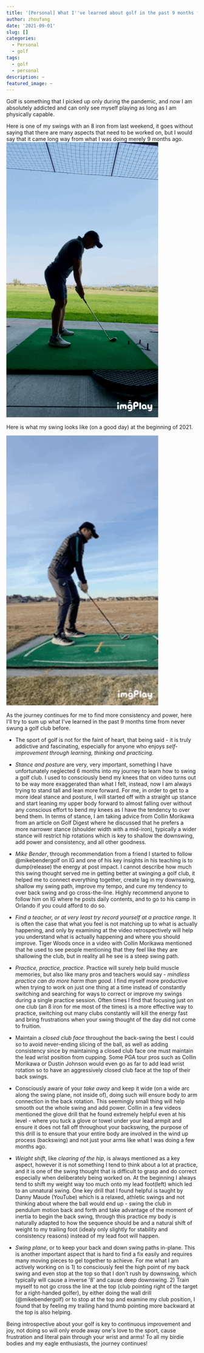 ```yaml
---
title: '[Personal] What I''ve learned about golf in the past 9 months from zero experience.'
author: zhoufang
date: '2021-09-01'
slug: []
categories:
  - Personal
  - golf
tags:
  - golf
  - personal
description: ~
featured_image: ~
---
```


Golf is something that I picked up only during the pandemic, and now I am absolutely addicted and can only see myself playing as long as I am physically capable.

Here is one of my swings with an 8 iron from last weekend, it goes without saying that there are many aspects that need to be worked on, but I would say that it came long way from what I was doing merely 9 months ago.
<img src="images/IMB_rh6ert.gif" alt="" width="400px"/>


Here is what my swing looks like (on a good day) at the beginning of 2021.

<img src="images/IMB_isXZvM.gif" alt="" width="400px"/>

As the journey continues for me to find more consistency and power, here I'll try to sum up what I've learned in the past 9 months time from never swung a golf club before.

- The sport of golf is not for the faint of heart, that being said - it is truly addictive and fascinating, especially for anyone who enjoys *self-improvement through learning, thinking and practicing*.

- *Stance and posture* are very, very important, something I have unfortunately neglected 6 months into my journey to learn how to swing a golf club. I used to consciously bend my knees that on video turns out to be way more exaggerated than what I felt, instead, now I am always trying to stand tall and lean more forward. For me, in order to get to a more ideal stance and posture, I will started off with a straight up stance and start leaning my upper body forward to almost falling over without any conscious effort to bend my knees as I have the tendency to over bend them. In terms of stance, I am taking advice from Collin Morikawa from an article on Golf Digest where he discussed that he prefers a more narrower stance (shoulder width with a mid-iron), typically a wider stance will restrict hip rotations which is key to shallow the downswing, add power and consistency, and all other goodness.

- *Mike Bender*, through recommendation from a friend I started to follow @mikebendergolf on IG and one of his key insights in his teaching is to dump(release) the energy at post impact. I cannot describe how much this swing thought served me in getting better at swinging a golf club, it helped me to connect everything together, create lag in my downswing, shallow my swing path, improve my tempo, and cure my tendency to over back swing and go cross-the-line. Highly recommend anyone to follow him on IG where he posts daily contents, and to go to his camp in Orlando if you could afford to do so.

- *Find a teacher, or at very least try record yourself at a practice range*. It is often the case that what you feel is not matching up to what is actually happening, and only by examining at the video retrospectively will help you understand what is actually happening and where you should improve. Tiger Woods once in a video with Collin Morikawa mentioned that he used to see people mentioning that they feel like they are shallowing the club, but in reality all he see is a steep swing path.

- *Practice, practice, practice*. Practice will surely help build muscle memories, but also like many pros and teachers would say - *mindless practice can do more harm than good*. I find myself more productive when trying to work on just one thing at a time instead of constantly switching and searching for ways to correct or improve my swings during a single practice session. Often times I find that focusing just on one club (an 8 iron for me most of the times) is a more effective way to practice, switching out many clubs constantly will kill the energy fast and bring frustrations when your swing thought of the day did not come to fruition.

- Maintain a *closed club face* throughout the back-swing the best I could so to avoid never-ending slicing of the ball, as well as adding consistency since by maintaining a closed club face one must maintain the lead wrist position from cupping. Some PGA tour pros such as Collin Morikawa or Dustin Johnson would even go as far to add lead wrist rotation so to have an aggressively closed club face at the top of their back swings.

- Consciously aware of your *take away* and keep it wide (on a wide arc along the swing plane, not inside of), doing such will ensure body to arm connection in the back rotation. This seemingly small thing will help smooth out the whole swing and add power. Collin in a few videos mentioned the glove drill that he found extremely helpful even at his level - where you tuck a glove or towel under your lead armpit and ensure it does not fall off throughout your backswing, the purpose of this drill is to ensure that your entire body are involved in the wind up process (backswing) and not just your arms like what I was doing a few months ago.

- *Weight shift*, like *clearing of the hip*, is always mentioned as a key aspect, however it is not something I tend to think about a lot at practice, and it is one of the swing thought that is difficult to grasp and do correct especially when deliberately being worked on. At the beginning I always tend to shift my weight way too much onto my lead foot(left) which led to an unnatural swing. One key drill that I found helpful is taught by Danny Maude (YouTube) which is a relaxed, athletic swings and not thinking about where the ball would end up - swing the club in pendulum motion back and forth and take advantage of the moment of inertia to begin the back swing, through this practice my body is naturally adapted to how the sequence should be and a natural shift of weight to my trailing foot (idealy only slightly for stability and consistency reasons) instead of my lead foot will happen.

- *Swing plane*, or to keep your back and down swing paths in-plane. This is another important aspect that is hard to find a fix easily and requires many moving pieces to gel together to achieve. For me what I am actively working on is 1) to consciously feel the high point of my back swing and even stop at the top so that I don't rush by downswing, which typically will cause a inverse '8' and cause deep downswing. 2) Train myself to not go cross the line at the top (club pointing right of the target for a right-handed golfer), by either doing the wall drill (@mikebendergolf) or to stop at the top and examine my club position, I found that by feeling my trailing hand thumb pointing more backward at the top is also helping.

Being introspective about your golf is key to continuous improvement and joy, not doing so will only erode away one's love to the sport, cause frustration and literal pain through your wrist and arms! To all my birdie bodies and my eagle enthusiasts, the journey continues!